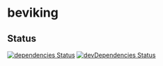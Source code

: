 # beviking

## Status

[![dependencies Status](https://david-dm.org/nicolaspierre1990/beviking/status.svg)](https://david-dm.org/nicolaspierre1990/beviking)
[![devDependencies Status](https://david-dm.org/nicolaspierre1990/beviking/dev-status.svg)](https://david-dm.org/nicolaspierre1990/beviking?type=dev)
